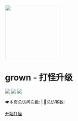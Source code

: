 <div class="cover-main"><img width="180px" src="icon/icon.JPG">

<h1 id="toBeTopJavaer">
<a><span>grown  -  打怪升级</span></a></h1>



![](https://img.shields.io/badge/version-v2.0.0-green.svg) ![](https://img.shields.io/badge/author-Hollis-yellow.svg) ![](https://img.shields.io/badge/license-GPL-blue.svg)


<span id="busuanzi_container_site_pv" style="display: inline;">
    👁️本页总访问次数:<span id="busuanzi_value_site_pv"></span> 
</span>
<span id="busuanzi_container_site_uv" style="display: inline;"> 
    | 🧑总访客数: <span id="busuanzi_value_site_uv"></span>
</span>


<a href="#/menu">开始打怪</a></p></div><div class="mask"></div></section>

